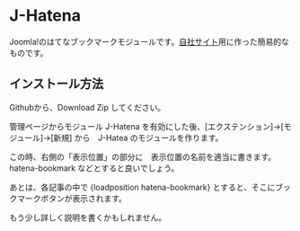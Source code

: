 # J-Hatena

Joomla!のはてなブックマークモジュールです。[自社サイト](https://blog.convergence-lab.com)用に作った簡易的なものです。

## インストール方法

Githubから、Download Zip してください。

管理ページからモジュール J-Hatena を有効にした後、[エクステンション]->[モジュール]->[新規] から　J-Hatea のモジュールを作ります。

この時、右側の「表示位置」の部分に　表示位置の名前を適当に書きます。 hatena-bookmark などとすると良いでしょう。

あとは、各記事の中で {loadposition hatena-bookmark} とすると、そこにブックマークボタンが表示されます。

もう少し詳しく説明を書くかもしれません。